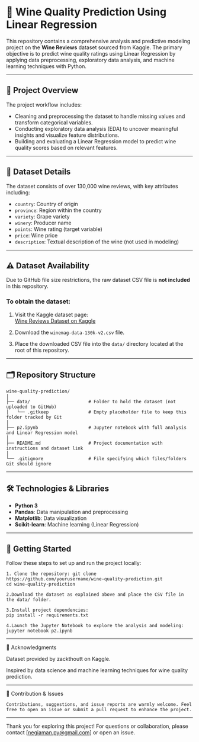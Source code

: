 # 🍷 Wine Quality Prediction Using Linear Regression

This repository contains a comprehensive analysis and predictive modeling project on the **Wine Reviews** dataset sourced from Kaggle. The primary objective is to predict wine quality ratings using Linear Regression by applying data preprocessing, exploratory data analysis, and machine learning techniques with Python.

---

## 📖 Project Overview

The project workflow includes:

- Cleaning and preprocessing the dataset to handle missing values and transform categorical variables.
- Conducting exploratory data analysis (EDA) to uncover meaningful insights and visualize feature distributions.
- Building and evaluating a Linear Regression model to predict wine quality scores based on relevant features.

---

## 📂 Dataset Details

The dataset consists of over 130,000 wine reviews, with key attributes including:

- `country`: Country of origin
- `province`: Region within the country
- `variety`: Grape variety
- `winery`: Producer name
- `points`: Wine rating (target variable)
- `price`: Wine price
- `description`: Textual description of the wine (not used in modeling)

---

## ⚠️ Dataset Availability

Due to GitHub file size restrictions, the raw dataset CSV file is **not included** in this repository.

### To obtain the dataset:

1. Visit the Kaggle dataset page:  
   [Wine Reviews Dataset on Kaggle](https://www.kaggle.com/datasets/zynicide/wine-reviews)

2. Download the `winemag-data-130k-v2.csv` file.

3. Place the downloaded CSV file into the `data/` directory located at the root of this repository.

---

## 🗂 Repository Structure
```
wine-quality-prediction/
│
├── data/                      # Folder to hold the dataset (not uploaded to GitHub)
│   └── .gitkeep               # Empty placeholder file to keep this folder tracked by Git
│
├── p2.ipynb                   # Jupyter notebook with full analysis and Linear Regression model
│
├── README.md                  # Project documentation with instructions and dataset link
│
└── .gitignore                 # File specifying which files/folders Git should ignore
```
---


## 🛠 Technologies & Libraries

- **Python 3**  
- **Pandas**: Data manipulation and preprocessing  
- **Matplotlib**: Data visualization  
- **Scikit-learn**: Machine learning (Linear Regression)

---

## 🚀 Getting Started

Follow these steps to set up and run the project locally:
```
1. Clone the repository: git clone https://github.com/yourusername/wine-quality-prediction.git
cd wine-quality-prediction

2.Download the dataset as explained above and place the CSV file in the data/ folder.

3.Install project dependencies:
pip install -r requirements.txt

4.Launch the Jupyter Notebook to explore the analysis and modeling:
jupyter notebook p2.ipynb
```
---
🙏 Acknowledgments

Dataset provided by zackthoutt
 on Kaggle.

Inspired by data science and machine learning techniques for wine quality prediction.


---
🤝 Contribution & Issues
```
Contributions, suggestions, and issue reports are warmly welcome. Feel free to open an issue or submit a pull request to enhance the project.
```
---
Thank you for exploring this project! For questions or collaboration, please contact [negiaman.py@gmail.com] or open an issue.

